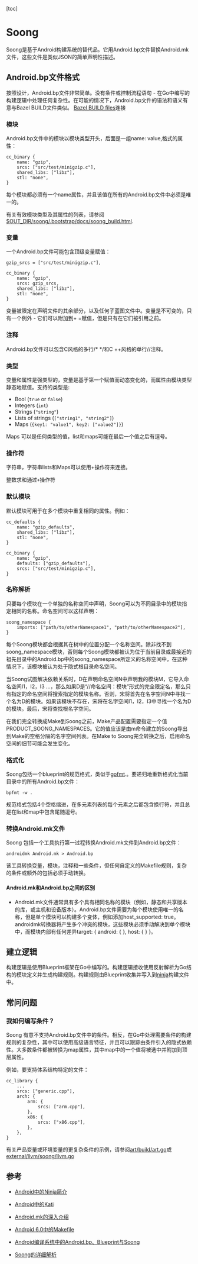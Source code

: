 [toc]
# Soong

Soong是基于Android构建系统的替代品。它用Android.bp文件替换Android.mk文件，这些文件是类似JSON的简单声明性描述。

## Android.bp文件格式

按照设计，Android.bp文件非常简单。没有条件或控制流程语句 - 在Go中编写的构建逻辑中处理任何复杂性。在可能的情况下，Android.bp文件的语法和语义有意与Bazel BUILD文件类似。
 [Bazel BUILD files](https://www.bazel.io/versions/master/docs/be/overview.html)连接

### 模块

Android.bp文件中的模块以模块类型开头，后面是一组name: value,格式的属性：

```
cc_binary {
    name: "gzip",
    srcs: ["src/test/minigzip.c"],
    shared_libs: ["libz"],
    stl: "none",
}
```

每个模块都必须有一个name属性，并且该值在所有的Android.bp文件中必须是唯一的。

有关有效模块类型及其属性的列表，请参阅
[$OUT_DIR/soong/.bootstrap/docs/soong_build.html](https://go/Android.bp).

### 变量

一个Android.bp文件可能包含顶级变量赋值：
```
gzip_srcs = ["src/test/minigzip.c"],

cc_binary {
    name: "gzip",
    srcs: gzip_srcs,
    shared_libs: ["libz"],
    stl: "none",
}
```
变量被限定在声明文件的其余部分，以及任何子蓝图文件中。变量是不可变的，只有一个例外 - 它们可以附加到+ =赋值，但是只有在它们被引用之前。

### 注释
Android.bp文件可以包含C风格的多行/* */和C ++风格的单行//注释。

### 类型

变量和属性是强类型的，变量是基于第一个赋值而动态变化的，而属性由模块类型静态地赋值。支持的类型是:
* Bool (`true` or `false`)
* Integers (`int`)
* Strings (`"string"`)
* Lists of strings (`["string1", "string2"]`)
* Maps (`{key1: "value1", key2: ["value2"]}`)

Maps 可以是任何类型的值，list和maps可能在最后一个值之后有逗号。

### 操作符

字符串，字符串lists和Maps可以使用+操作符来连接。

整数求和通过`+`操作符

### 默认模块

默认模块可用于在多个模块中重复相同的属性。例如：

```
cc_defaults {
    name: "gzip_defaults",
    shared_libs: ["libz"],
    stl: "none",
}

cc_binary {
    name: "gzip",
    defaults: ["gzip_defaults"],
    srcs: ["src/test/minigzip.c"],
}
```

### 名称解析

只要每个模块在一个单独的名称空间中声明，Soong可以为不同目录中的模块指定相同的名称。命名空间可以这样声明：

```
soong_namespace {
    imports: ["path/to/otherNamespace1", "path/to/otherNamespace2"],
}
```

每个Soong模块都会根据其在树中的位置分配一个名称空间。除非找不到soong_namespace模块，否则每个Soong模块都被认为位于当前目录或最接近的祖先目录中的Android.bp中的soong_namespace所定义的名称空间中，在这种情况下，该模块被认为处于隐式根目录命名空间。

当Soong试图解决依赖关系时，D在声明命名空间N中声明我的模块M，它导入命名空间I1，I2，I3 ...，那么如果D是“//命名空间：模块”形式的完全限定名，那么只有指定的命名空间将搜索指定的模块名称。否则，宋将首先在名字空间N中寻找一个名为D的模块。如果该模块不存在，宋将在名字空间I1，I2，I3中寻找一个名为D的模块。最后，宋将查找根名字空间。

在我们完全转换成Make到Soong之前，Make产品配置需要指定一个值PRODUCT_SOONG_NAMESPACES。它的值应该是由m命令建立的Soong导出到Make的空格分隔的名字空间列表。在Make to Soong完全转换之后，启用命名空间的细节可能会发生变化。

### 格式化

Soong包括一个blueprint的规范格式，类似于[gofmt](https://golang.org/cmd/gofmt/).。要递归地重新格式化当前目录中的所有Android.bp文件：
```
bpfmt -w .
```

规范格式包括4个空格缩进，在多元素列表的每个元素之后都包含换行符，并且总是在list和map中包含尾随逗号。

### 转换Android.mk文件

Soong 包括一个工具执行第一过程转换Android.mk文件到Android.bp文件：

```
androidmk Android.mk > Android.bp
```

该工具转换变量，模块，注释和一些条件，但任何自定义的Makefile规则，复杂的条件或额外的包括必须手动转换。

#### Android.mk和Android.bp之间的区别

* Android.mk文件通常具有多个具有相同名称的模块（例如，静态和共享版本的库，或主机和设备版本）。Android.bp文件需要为每个模块使用唯一的名称，但是单个模块可以构建多个变体，例如添加host_supported: true。androidmk转换器将产生多个冲突的模块，这些模块必须手动解决到单个模块中，而模块内部有任何差异target: { android: { }, host: { } }。


## 建立逻辑

构建逻辑是使用Blueprint框架在Go中编写的。构建逻辑接收使用反射解析为Go结构的模块定义并生成构建规则。构建规则由Blueprint收集并写入到[ninja](http://ninja-build.org)构建文件中。



## 常问问题

### 我如何编写条件？

Soong 有意不支持Android.bp文件中的条件。相反，在Go中处理需要条件的构建规则的复杂性，其中可以使用高级语言特征，并且可以跟踪由条件引入的隐式依赖性。大多数条件都被转换为map属性，其中map中的一个值将被选中并附加到顶层属性。

例如，要支持体系结构特定的文件：
```
cc_library {
    ...
    srcs: ["generic.cpp"],
    arch: {
        arm: {
            srcs: ["arm.cpp"],
        },
        x86: {
            srcs: ["x86.cpp"],
        },
    },
}
```


有关产品变量或环境变量的更复杂条件的示例，请参阅[art/build/art.go](https://android.googlesource.com/platform/art/+/master/build/art.go)或[external/llvm/soong/llvm.go](https://android.googlesource.com/platform/external/llvm/+/master/soong/llvm.go)

## 参考


* [Android中的Ninja简介](http://note.qidong.name/2017/08/android-ninja/)

* [Android中的Kati](http://note.qidong.name/2017/08/android-kati/)

* [Android.mk的深入介绍](http://note.qidong.name/2017/08/android-mk/)

* [Android 6.0中的Makefile](http://note.qidong.name/2017/08/android-6.0-makefile/)

*  [Android编译系统中的Android.bp、Blueprint与Soong](http://note.qidong.name/2017/08/android-blueprint/)

* [Soong的详细解析](https://android.googlesource.com/platform/build/soong/)